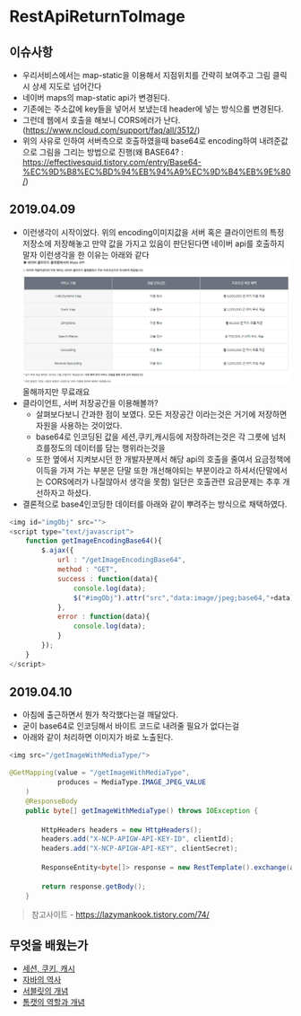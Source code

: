 # RestApiReturnToImage

## 이슈사항
* 우리서비스에서는 map-static을 이용해서 지점위치를 간략히 보여주고 그림 클릭 시 상세 지도로 넘어간다
* 네이버 maps의 map-static api가 변경된다.
* 기존에는 주소값에 key들을 넣어서 보냈는데 header에 넣는 방식으롤 변경된다.
* 그런데 웹에서 호출을 해보니 CORS에러가 난다.(<https://www.ncloud.com/support/faq/all/3512/>)
* 위의 사유로 인하여 서버측으로 호출하였을때 base64로 encoding하여 내려준값으로 그림을 그리는 방법으로 진행(왜 BASE64? : <https://effectivesquid.tistory.com/entry/Base64-%EC%9D%B8%EC%BD%94%EB%94%A9%EC%9D%B4%EB%9E%80/>)

## 2019.04.09
* 이런생각이 시작이었다. 위의 encoding이미지값을 서버 혹은 클라이언트의 특정 저장소에 저장해놓고 만약 값을 가지고 있음이 판단된다면 네이버 api를 호출하지 말자 이런생각을 한 이유는 아래와 같다
![네이버 api변경사항](/src/main/resources/static/image/naverApiPay.png)
    올해까지만 무료래요
* 클라이언트, 서버 저장공간을 이용해볼까?
    * 살펴보다보니 간과한 점이 보였다. 모든 저장공간 이라는것은 거기에 저장하면 자원을 사용하는 것이었다.
    * base64로 인코딩된 값을 세션,쿠키,캐시등에 저장하려는것은 각 그릇에 넘처흐를정도의 데이터를 담는 행위라는것을
    * 또한 옆에서 지켜보시던 한 개발자분께서 해당 api의 호출을 줄여서 요금정책에 이득을 가져 가는 부분은 
    단말 또한 개선해야되는 부분이라고 하셔서(단말에서는 CORS에러가 나질않아서 생각을 못함) 일단은 호출관련 요금문제는 추후 개선하자고 하셨다.
* 결론적으로 base4인코딩한 데이터를 아래와 같이 뿌려주는 방식으로 채택하였다.
```javascript
<img id="imgObj" src="">
<script type="text/javascript">
    function getImageEncodingBase64(){
        $.ajax({
            url : "/getImageEncodingBase64",
            method : "GET",
            success : function(data){
                console.log(data);
                $("#imgObj").attr("src","data:image/jpeg;base64,"+data);
            },
            error : function(data){
                console.log(data);
            }
        });
    }
</script>
```

## 2019.04.10
* 아침에 출근하면서 뭔가 착각했다는걸 깨달았다.
* 굳이 base64로 인코딩해서 바이트 코드로 내려줄 필요가 없다는걸
* 아래와 같이 처리하면 이미지가 바로 노출된다. 
```javascript
<img src="/getImageWithMediaType/">
```
```java
@GetMapping(value = "/getImageWithMediaType",
            produces = MediaType.IMAGE_JPEG_VALUE
    )
    @ResponseBody
    public byte[] getImageWithMediaType() throws IOException {

        HttpHeaders headers = new HttpHeaders();
        headers.add("X-NCP-APIGW-API-KEY-ID", clientId);
        headers.add("X-NCP-APIGW-API-KEY", clientSecret);

        ResponseEntity<byte[]> response = new RestTemplate().exchange(apiURL, HttpMethod.GET, new HttpEntity(headers), byte[].class);

        return response.getBody();
    }
```

> 참고사이트 - <https://lazymankook.tistory.com/74/>

## 무엇을 배웠는가
* [세션, 쿠키, 캐시](https://gist.github.com/lhy880518/1d5e9c00df0c5c12db67756af85c885c)
* [자바의 역사](https://gist.github.com/lhy880518/6aa04d11b2b4fa38650dd23ce04182a9)
* [서블릿의 개념](https://gist.github.com/lhy880518/b8a77c1325cb2b9baa54d868c6154ae2)
* [톰캣의 역할과 개념](https://gist.github.com/lhy880518/3f60ebdc5f20a33fdeff4d3f64d88a8d)
